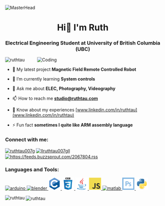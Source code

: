 ![MasterHead](https://media.tenor.com/XSjKW2U6qHAAAAAC/smile-krupovich.gif](https://media.tenor.com/1uklp9zqO3oAAAAC/computer-typing.gif))
<h1 align="center">Hi👋 I'm Ruth</h1>
<h3 align="center">Electrical Engineering Student at University of British Columbia (UBC)</h3>
<img align="right" alt="Coding" width="400" src= "https://images-wixmp-ed30a86b8c4ca887773594c2.wixmp.com/f/3e0be72d-715c-4c08-9145-6e2cf372d1fa/d8t36ij-07e76480-ad39-49d7-985e-ff2083b0bf83.gif?token=eyJ0eXAiOiJKV1QiLCJhbGciOiJIUzI1NiJ9.eyJzdWIiOiJ1cm46YXBwOjdlMGQxODg5ODIyNjQzNzNhNWYwZDQxNWVhMGQyNmUwIiwiaXNzIjoidXJuOmFwcDo3ZTBkMTg4OTgyMjY0MzczYTVmMGQ0MTVlYTBkMjZlMCIsIm9iaiI6W1t7InBhdGgiOiJcL2ZcLzNlMGJlNzJkLTcxNWMtNGMwOC05MTQ1LTZlMmNmMzcyZDFmYVwvZDh0MzZpai0wN2U3NjQ4MC1hZDM5LTQ5ZDctOTg1ZS1mZjIwODNiMGJmODMuZ2lmIn1dXSwiYXVkIjpbInVybjpzZXJ2aWNlOmZpbGUuZG93bmxvYWQiXX0.lSw5sTJ3nRrupnkXoSM_WS_Q8sXxordM_JLYjrM2SZk">

<p align="left"> <img src="https://komarev.com/ghpvc/?username=ruthtau&label=Profile%20views&color=0e75b6&style=flat" alt="ruthtau" /> </p>

- 🔌 My latest project **Magnetic Field Remote Controlled Robot**

- 🌱 I’m currently learning **System controls**

- 💬 Ask me about **ELEC, Photography, Videography**

- 📫 How to reach me **studio@ruthtau.com**

- 📄 Know about my experiences [www.linkedin.com/in/ruthtau](www.linkedin.com/in/ruthtau)

- ⚡ Fun fact **sometimes I quite like ARM assembly language**

<h3 align="left">Connect with me:</h3>
<p align="left">
<a href="https://instagram.com/ruthtau007g" target="blank"><img align="center" src="https://raw.githubusercontent.com/rahuldkjain/github-profile-readme-generator/master/src/images/icons/Social/instagram.svg" alt="ruthtau007g" height="30" width="40" /></a>
<a href="https://www.youtube.com/c/llruthtau007gll" target="blank"><img align="center" src="https://raw.githubusercontent.com/rahuldkjain/github-profile-readme-generator/master/src/images/icons/Social/youtube.svg" alt="llruthtau007gll" height="30" width="40" /></a>
<a href="/https://feeds.buzzsprout.com/2067804.rss" target="blank"><img align="center" src="https://raw.githubusercontent.com/rahuldkjain/github-profile-readme-generator/master/src/images/icons/Social/rss.svg" alt="https://feeds.buzzsprout.com/2067804.rss" height="30" width="40" /></a>
</p>

<h3 align="left">Languages and Tools:</h3>
<p align="left"> <a href="https://www.arduino.cc/" target="_blank" rel="noreferrer"> <img src="https://cdn.worldvectorlogo.com/logos/arduino-1.svg" alt="arduino" width="40" height="40"/> </a> <a href="https://www.blender.org/" target="_blank" rel="noreferrer"> <img src="https://download.blender.org/branding/community/blender_community_badge_white.svg" alt="blender" width="40" height="40"/> </a> <a href="https://www.cprogramming.com/" target="_blank" rel="noreferrer"> <img src="https://raw.githubusercontent.com/devicons/devicon/master/icons/c/c-original.svg" alt="c" width="40" height="40"/> </a> <a href="https://www.w3schools.com/css/" target="_blank" rel="noreferrer"> <img src="https://raw.githubusercontent.com/devicons/devicon/master/icons/css3/css3-original-wordmark.svg" alt="css3" width="40" height="40"/> </a> <a href="https://www.java.com" target="_blank" rel="noreferrer"> <img src="https://raw.githubusercontent.com/devicons/devicon/master/icons/java/java-original.svg" alt="java" width="40" height="40"/> </a> <a href="https://developer.mozilla.org/en-US/docs/Web/JavaScript" target="_blank" rel="noreferrer"> <img src="https://raw.githubusercontent.com/devicons/devicon/master/icons/javascript/javascript-original.svg" alt="javascript" width="40" height="40"/> </a> <a href="https://www.mathworks.com/" target="_blank" rel="noreferrer"> <img src="https://upload.wikimedia.org/wikipedia/commons/2/21/Matlab_Logo.png" alt="matlab" width="40" height="40"/> </a> <a href="https://www.photoshop.com/en" target="_blank" rel="noreferrer"> <img src="https://raw.githubusercontent.com/devicons/devicon/master/icons/photoshop/photoshop-line.svg" alt="photoshop" width="40" height="40"/> </a> <a href="https://www.python.org" target="_blank" rel="noreferrer"> <img src="https://raw.githubusercontent.com/devicons/devicon/master/icons/python/python-original.svg" alt="python" width="40" height="40"/> </a> </p>

<p><img align="left" src="https://github-readme-stats.vercel.app/api/top-langs?username=ruthtau&show_icons=true&locale=en&layout=compact" alt="ruthtau" /></p>

<p>&nbsp;<img align="center" src="https://github-readme-stats.vercel.app/api?username=ruthtau&show_icons=true&locale=en" alt="ruthtau" /></p>
